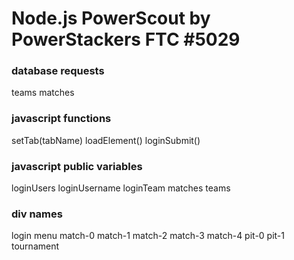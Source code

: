 # Node.js PowerScout by PowerStackers FTC #5029

### database requests
teams
matches

### javascript functions
setTab(tabName)
loadElement()
loginSubmit()

### javascript public variables
loginUsers
loginUsername
loginTeam
matches
teams

### div names
login
menu
match-0
match-1
match-2
match-3
match-4
pit-0
pit-1
tournament
